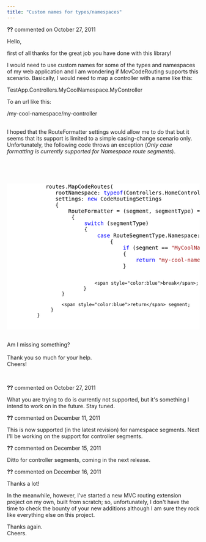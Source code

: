 ```yaml
---
title: "Custom names for types/namespaces"
---
```

<div id="comment-690174" class="discussion-comment op">
   <div class="discussion-header"><b>??</b> commented on 
      <time datetime="2011-10-27T03:42:52.303-07:00" title="2011-10-27T03:42:52.303-07:00">October 27, 2011</time>
   </div>
   <div class="discussion-message">
<p>Hello,</p>
<p>first of all thanks for the great job you have done with this library!</p>
<p>I would need to use custom names for some of the types and namespaces of my web application and I am wondering if McvCodeRouting supports this scenario. Basically, I would need to map a controller with a name like this:</p>
<p><span style="white-space:pre"></span>TestApp.Controllers.MyCoolNamespace.MyController</p>
<p>To an url like this:</p>
<p><span style="white-space:pre"></span>/my-cool-namespace/my-controller</p>
<p><br>
I hoped that the RouteFormatter settings would allow me to do that but it seems that its support is limited to a simple casing-change scenario only.<br>
Unfortunately, the following code throws an exception (<em>Only case formatting is currently supported for Namespace route segments</em>).</p>
<p>&nbsp;</p>
<p>&nbsp;</p>
<div style="color:black; background-color:white">
<pre>            routes.MapCodeRoutes(
               rootNamespace: <span style="color:blue">typeof</span>(Controllers.HomeController).Namespace,
               settings: <span style="color:blue">new</span> CodeRoutingSettings
               {
                   RouteFormatter = (segment, segmentType) =&gt;
                    {
                        <span style="color:blue">switch</span> (segmentType)
                        {
                            <span style="color:blue">case</span> RouteSegmentType.Namespace:
                                {
                                    <span style="color:blue">if</span> (segment == <span style="color:#a31515">&quot;MyCoolNamespace&quot;</span>)
                                    {
                                        <span style="color:blue">return</span> <span style="color:#a31515">&quot;my-cool-namespace&quot;</span>;
                                    }

                                    <span style="color:blue">break</span>;
                                }
                        }

                        <span style="color:blue">return</span> segment;
                    }
               }
</pre>
</div>
<p><br>
Am I missing something?<br>
<br>
Thank you so much for your help.<br>
Cheers!&nbsp;</p>
<p>&nbsp;</p>
</div>
</div>
<div id="comment-690352" class="discussion-comment">
   <div class="discussion-header"><b>??</b> commented on 
      <time datetime="2011-10-27T09:00:45.997-07:00" title="2011-10-27T09:00:45.997-07:00">October 27, 2011</time>
   </div>
   <div class="discussion-message"><p>What you are trying to do is currently not supported, but it's something I intend to work on in the future. Stay tuned.</p></div>
</div>
<div id="comment-710633" class="discussion-comment">
   <div class="discussion-header"><b>??</b> commented on 
      <time datetime="2011-12-11T14:33:18.807-08:00" title="2011-12-11T14:33:18.807-08:00">December 11, 2011</time>
   </div>
   <div class="discussion-message"><p>This is now supported (in the latest revision) for namespace segments. Next I'll be working on the support for controller segments.</p></div>
</div>
<div id="comment-713059" class="discussion-comment">
   <div class="discussion-header"><b>??</b> commented on 
      <time datetime="2011-12-15T21:53:29.487-08:00" title="2011-12-15T21:53:29.487-08:00">December 15, 2011</time>
   </div>
   <div class="discussion-message"><p>Ditto for controller segments, coming in the next release.</p></div>
</div>
<div id="comment-713102" class="discussion-comment">
   <div class="discussion-header"><b>??</b> commented on 
      <time datetime="2011-12-16T00:53:16.133-08:00" title="2011-12-16T00:53:16.133-08:00">December 16, 2011</time>
   </div>
   <div class="discussion-message"><p>Thanks a lot!</p>
<p>In the meanwhile, however, I've started a new MVC routing extension project on my own, built from scratch; so, unfortunately, I don't have the time to check the bounty of your new additions although I am sure they rock like everything else on this project.</p>
<p>Thanks again.<br />Cheers.</p></div>
</div>